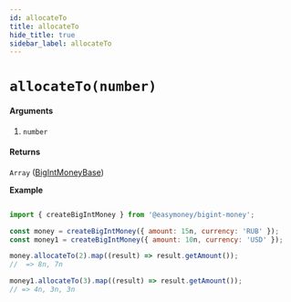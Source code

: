 ```yaml
---
id: allocateTo
title: allocateTo
hide_title: true
sidebar_label: allocateTo
---
```


# `allocateTo(number)`

#### Arguments

1. `number`

#### Returns

`Array` ([BigIntMoneyBase](Description.md#bigintmoneybase))


**Example**

```js

import { createBigIntMoney } from '@easymoney/bigint-money';

const money = createBigIntMoney({ amount: 15n, currency: 'RUB' });
const money1 = createBigIntMoney({ amount: 10n, currency: 'USD' });

money.allocateTo(2).map((result) => result.getAmount());
//  => 8n, 7n

money1.allocateTo(3).map((result) => result.getAmount());
// => 4n, 3n, 3n

```